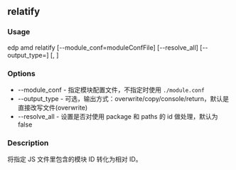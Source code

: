 relatify
---------

### Usage

edp amd relatify [--module_conf=moduleConfFile] [--resolve_all] [--output_type=<type>] <file> [, <file>]

### Options

+ --module_conf - 指定模块配置文件，不指定时使用 `./module.conf`
+ --output_type - 可选，输出方式：overwrite/copy/console/return，默认是直接改写文件(overwrite)
+ --resolve_all - 设置是否对使用 package 和 paths 的 id 做处理，默认为false


### Description

将指定 JS 文件里包含的模块 ID 转化为相对 ID。


